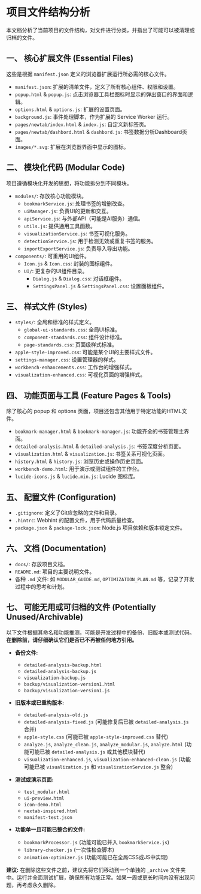 # 项目文件结构分析

本文档分析了当前项目的文件结构，对文件进行分类，并指出了可能可以被清理或归档的文件。

## 一、 核心扩展文件 (Essential Files)

这些是根据 `manifest.json` 定义的浏览器扩展运行所必需的核心文件。

-   `manifest.json`: 扩展的清单文件，定义了所有核心组件、权限和设置。
-   `popup.html` & `popup.js`: 点击浏览器工具栏图标时显示的弹出窗口的界面和逻辑。
-   `options.html` & `options.js`: 扩展的设置页面。
-   `background.js`: 事件处理脚本，作为扩展的 Service Worker 运行。
-   `pages/newtab/index.html` & `index.js`: 自定义新标签页。
-   `pages/newtab/dashbord.html` & `dashbord.js`: 书签数据分析Dashboard页面。
-   `images/*.svg`: 扩展在浏览器界面中显示的图标。

## 二、 模块化代码 (Modular Code)

项目遵循模块化开发的思想，将功能拆分到不同模块。

-   `modules/`: 存放核心功能模块。
    -   `bookmarkService.js`: 处理书签的增删改查。
    -   `uiManager.js`: 负责UI的更新和交互。
    -   `apiService.js`: 与外部API（可能是AI服务）通信。
    -   `utils.js`: 提供通用工具函数。
    -   `visualizationService.js`: 书签可视化服务。
    -   `detectionService.js`: 用于检测无效或重复书签的服务。
    -   `importExportService.js`: 负责导入导出功能。
-   `components/`: 可重用的UI组件。
    -   `Icon.js` & `Icon.css`: 封装的图标组件。
    -   `UI/`: 更复杂的UI组件目录。
        -   `Dialog.js` & `Dialog.css`: 对话框组件。
        -   `SettingsPanel.js` & `SettingsPanel.css`: 设置面板组件。

## 三、 样式文件 (Styles)

-   `styles/`: 全局和标准的样式定义。
    -   `global-ui-standards.css`: 全局UI标准。
    -   `component-standards.css`: 组件设计标准。
    -   `page-standards.css`: 页面级样式标准。
-   `apple-style-improved.css`: 可能是某个UI的主要样式文件。
-   `settings-manager.css`: 设置管理器的样式。
-   `workbench-enhancements.css`: 工作台的增强样式。
-   `visualization-enhanced.css`: 可视化页面的增强样式。

## 四、 功能页面与工具 (Feature Pages & Tools)

除了核心的 popup 和 options 页面，项目还包含其他用于特定功能的HTML文件。

-   `bookmark-manager.html` & `bookmark-manager.js`: 功能齐全的书签管理主界面。
-   `detailed-analysis.html` & `detailed-analysis.js`: 书签深度分析页面。
-   `visualization.html` & `visualization.js`: 书签关系可视化页面。
-   `history.html` & `history.js`: 浏览历史或操作历史页面。
-   `workbench-demo.html`: 用于演示或测试组件的工作台。
-   `lucide-icons.js` & `lucide.min.js`: Lucide 图标库。

## 五、 配置文件 (Configuration)

-   `.gitignore`: 定义了Git应忽略的文件和目录。
-   `.hintrc`: Webhint 的配置文件，用于代码质量检查。
-   `package.json` & `package-lock.json`: Node.js 项目依赖和版本锁定文件。

## 六、 文档 (Documentation)

-   `docs/`: 存放项目文档。
-   `README.md`: 项目的主要说明文件。
-   各种 `.md` 文件: 如 `MODULAR_GUIDE.md`, `OPTIMIZATION_PLAN.md` 等，记录了开发过程中的思考和计划。

## 七、 可能无用或可归档的文件 (Potentially Unused/Archivable)

以下文件根据其命名和功能推测，可能是开发过程中的备份、旧版本或测试代码。**在删除前，请仔细确认它们是否已不再被任何地方引用。**

-   **备份文件:**
    -   `detailed-analysis-backup.html`
    -   `detailed-analysis-backup.js`
    -   `visualization-backup.js`
    -   `backup/visualization-version1.html`
    -   `backup/visualization-version1.js`

-   **旧版本或已重构版本:**
    -   `detailed-analysis-old.js`
    -   `detailed-analysis-fixed.js` (可能修复后已被 `detailed-analysis.js` 合并)
    -   `apple-style.css` (可能已被 `apple-style-improved.css` 替代)
    -   `analyze.js`, `analyze_clean.js`, `analyze_modular.js`, `analyze.html` (功能可能已被 `detailed-analysis.js` 或其他模块替代)
    -   `visualization-enhanced.js`, `visualization-enhanced-clean.js` (功能可能已被 `visualization.js` 和 `visualizationService.js` 整合)

-   **测试或演示页面:**
    -   `test_modular.html`
    -   `ui-preview.html`
    -   `icon-demo.html`
    -   `nextab-inspired.html`
    -   `manifest-test.json`

-   **功能单一且可能已整合的文件:**
    -   `bookmarkProcessor.js` (功能可能已并入 `bookmarkService.js`)
    -   `library-checker.js` (一次性检查脚本)
    -   `animation-optimizer.js` (功能可能已在全局CSS或JS中实现)

**建议:**
在删除这些文件之前，建议先将它们移动到一个单独的 `_archive` 文件夹中。运行并全面测试扩展，确保所有功能正常。如果一周或更长时间内没有出现问题，再考虑永久删除。
